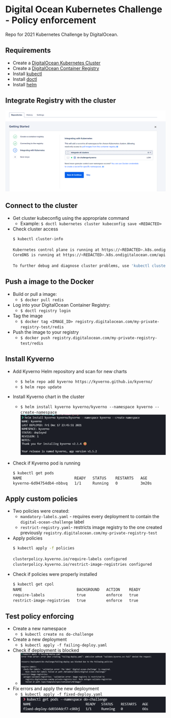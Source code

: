# Digital Ocean Kubernetes Challenge - Policy enforcement
Repo for 2021 Kubernetes Challenge by DigitalOcean. 

## Requirements
- Create a [DigitalOcean Kubernetes Cluster](https://cloud.digitalocean.com/kubernetes/clusters/new)
- Create a [DigitalOcean Container Registry](https://cloud.digitalocean.com/registry)
- Install [kubectl](https://kubernetes.io/docs/tasks/tools/#kubectl)
- Install [doctl](https://github.com/digitalocean/doctl#installing-doctl)
- Install [helm](https://helm.sh/docs/intro/install/)


## Integrate Registry with the cluster
![Integrate Registry with cluster](./img/integrate-registry.png)

## Connect to the cluster
- Get cluster kubeconfig using the appropriate command
    - Example: `$ doctl kubernetes cluster kubeconfig save <REDACTED>`
- Check cluster access
    ```bash
    $ kubectl cluster-info
    
    Kubernetes control plane is running at https://<REDACTED>.k8s.ondigitalocean.com
    CoreDNS is running at https://<REDACTED>.k8s.ondigitalocean.com/api/v1/namespaces/kube-system/services/kube-dns:dns/proxy

    To further debug and diagnose cluster problems, use 'kubectl cluster-info dump'.
    ```

## Push a image to the Docker 

- Build or pull a image:
    - `$ docker pull redis`
- Log into your DigitalOcean Container Registry:
    - `$ doctl registry login`
- Tag the image
    - `$ docker tag <IMAGE_ID> registry.digitalocean.com/my-private-registry-test/redis`
- Push the image to your registry
    - `$ docker push registry.digitalocean.com/my-private-registry-test/redis`

## Install Kyverno
- Add Kyverno Helm repository and scan for new charts
    - `$ helm repo add kyverno https://kyverno.github.io/kyverno/`
    - `$ helm repo update`

- Install Kyverno chart in the cluster
    - `$ helm install kyverno kyverno/kyverno --namespace kyverno --create-namespace`
    ![Kyverno chart install](./img/kyverno-install.png)

- Check if Kyverno pod is running
    ```
    $ kubectl get pods
    NAME                       READY   STATUS    RESTARTS   AGE
    kyverno-6d94754db4-nbbvq   1/1     Running   0          3m20s
    ```

## Apply custom policies
- Two policies were created:
    - `mandatory-labels.yaml` - requires every deployment to contain the `digital-ocean-challenge` label
    - `restrict-registry.yaml`- restricts image registry to the one created previously `registry.digitalocean.com/my-private-registry-test` 
- Apply policies
    ```bash
    $ kubectl apply -f policies

    clusterpolicy.kyverno.io/require-labels configured
    clusterpolicy.kyverno.io/restrict-image-registries configured
    ```
- Check if policies were properly installed
    ```bash
    $ kubectl get cpol
    NAME                        BACKGROUND   ACTION    READY
    require-labels              true         enforce   true
    restrict-image-registries   true         enforce   true
    ```

## Test policy enforcing
- Create a new namespace
    - `$ kubectl create ns do-challenge`
- Create a new deployment
    - `$ kubectl apply -f failing-deploy.yaml`
- Check if deployment is blocked
    - ![Deploy fail](img/deploy-fail.png)
- Fix errors and apply the new deployment
    - `$ kubectl apply -f fixed-deploy.yaml`
    ![Deploy fixed](img/deploy-fixed.png)